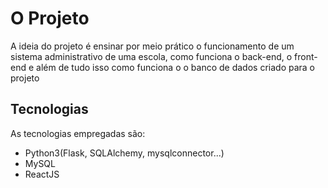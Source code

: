 # O Projeto
A ideia do projeto é ensinar por meio prático o funcionamento de um sistema administrativo de uma escola, como funciona o back-end, o front-end e além de tudo isso
como funciona o o banco de dados criado para o projeto

## Tecnologias
As tecnologias empregadas são:
- Python3(Flask, SQLAlchemy, mysqlconnector...)
- MySQL
- ReactJS
